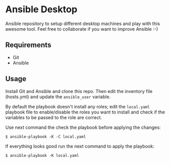 # Ansible Desktop

Ansible repository to setup different desktop machines and play with this awesome tool. Feel free to collaborate if you want to improve Ansible :-)

## Requirements

- Git
- Ansible


## Usage
Install Git and Ansible and clone this repo. Then edit the inventory file (hosts.yml) and update the `ansible_user` variable. 

By default the playbook doesn't install any roles; edit the  `local.yaml` playbook file to enable/disable the roles you want to install and check if the variables to be passed to the role are correct.

Use next command the check the playbook before applying the changes:
```
$ ansible-playbook -K -C local.yaml
```
If everything looks good run the next command to apply the playbook: 
```
$ ansible-playbook -K local.yaml
```